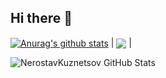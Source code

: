 ## Hi there 👋

<a href="https://github.com/NerostavKuznetsov/github-readme-stats"><img align="center" src="https://github-readme-stats.vercel.app/api?username=NerostavKuznetsov&show_icons=true&include_all_commits=true&theme=makrov&hide_border=true" alt="Anurag's github stats" /></a> | <a href="https://github.com/NerostavKuznetsov/github-readme-stats"><img align="center" src="https://github-readme-stats.vercel.app/api/top-langs/?username=anuraghazra&layout=compact&theme=buefy&hide_border=true" /></a> |



![NerostavKuznetsov GitHub Stats](https://github-readme-stats.vercel.app/api?username=NerostavKuznetsov&show_icons=true&count_private=true&theme=merko)







